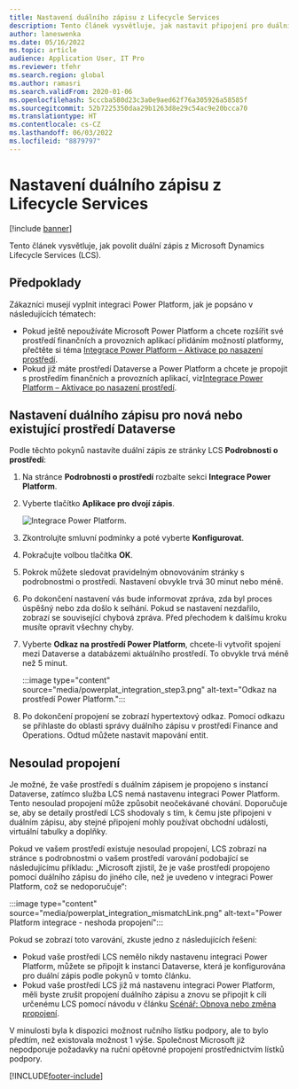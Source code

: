 ```yaml
---
title: Nastavení duálního zápisu z Lifecycle Services
description: Tento článek vysvětluje, jak nastavit připojení pro duální zápis z Microsoft Dynamics Lifecycle Services (LCS).
author: laneswenka
ms.date: 05/16/2022
ms.topic: article
audience: Application User, IT Pro
ms.reviewer: tfehr
ms.search.region: global
ms.author: ramasri
ms.search.validFrom: 2020-01-06
ms.openlocfilehash: 5cccba580d23c3a0e9aed62f76a305926a58585f
ms.sourcegitcommit: 52b7225350daa29b1263d8e29c54ac9e20bcca70
ms.translationtype: HT
ms.contentlocale: cs-CZ
ms.lasthandoff: 06/03/2022
ms.locfileid: "8879797"
---
```

# <a name="dual-write-setup-from-lifecycle-services"></a>Nastavení duálního zápisu z Lifecycle Services

[!include [banner](../../includes/banner.md)]



Tento článek vysvětluje, jak povolit duální zápis z Microsoft Dynamics Lifecycle Services (LCS).

## <a name="prerequisites"></a>Předpoklady

Zákazníci musejí vyplnit integraci Power Platform, jak je popsáno v následujících tématech:

- Pokud ještě nepoužíváte Microsoft Power Platform a chcete rozšířit své prostředí finančních a provozních aplikací přidáním možností platformy, přečtěte si téma [Integrace Power Platform – Aktivace po nasazení prostředí](../../power-platform/enable-power-platform-integration.md#enable-during-deploy).
- Pokud již máte prostředí Dataverse a Power Platform a chcete je propojit s prostředím finančních a provozních aplikací, viz[Integrace Power Platform – Aktivace po nasazení prostředí](../../power-platform/enable-power-platform-integration.md#enable-after-deploy).

## <a name="set-up-dual-write-for-new-or-existing-dataverse-environments"></a>Nastavení duálního zápisu pro nová nebo existující prostředí Dataverse

Podle těchto pokynů nastavíte duální zápis ze stránky LCS **Podrobnosti o prostředí**:

1. Na stránce **Podrobnosti o prostředí** rozbalte sekci **Integrace Power Platform**.

2. Vyberte tlačítko **Aplikace pro dvojí zápis**.

    ![Integrace Power Platform.](media/powerplat_integration_step2.png)

3. Zkontrolujte smluvní podmínky a poté vyberte **Konfigurovat**.

4. Pokračujte volbou tlačítka **OK**.

5. Pokrok můžete sledovat pravidelným obnovováním stránky s podrobnostmi o prostředí. Nastavení obvykle trvá 30 minut nebo méně.  

6. Po dokončení nastavení vás bude informovat zpráva, zda byl proces úspěšný nebo zda došlo k selhání. Pokud se nastavení nezdařilo, zobrazí se související chybová zpráva. Před přechodem k dalšímu kroku musíte opravit všechny chyby.

7. Vyberte **Odkaz na prostředí Power Platform**, chcete-li vytvořit spojení mezi Dataverse a databázemi aktuálního prostředí. To obvykle trvá méně než 5 minut.

    :::image type="content" source="media/powerplat_integration_step3.png" alt-text="Odkaz na prostředí Power Platform.":::

8. Po dokončení propojení se zobrazí hypertextový odkaz. Pomocí odkazu se přihlaste do oblasti správy duálního zápisu v prostředí Finance and Operations. Odtud můžete nastavit mapování entit.

## <a name="linking-mismatch"></a>Nesoulad propojení

Je možné, že vaše prostředí s duálním zápisem je propojeno s instancí Dataverse, zatímco služba LCS nemá nastavenu integraci Power Platform. Tento nesoulad propojení může způsobit neočekávané chování. Doporučuje se, aby se detaily prostředí LCS shodovaly s tím, k čemu jste připojeni v duálním zápisu, aby stejné připojení mohly používat obchodní události, virtuální tabulky a doplňky.

Pokud ve vašem prostředí existuje nesoulad propojení, LCS zobrazí na stránce s podrobnostmi o vašem prostředí varování podobající se následujícímu příkladu: „Microsoft zjistil, že je vaše prostředí propojeno pomocí duálního zápisu do jiného cíle, než je uvedeno v integraci Power Platform, což se nedoporučuje“:

:::image type="content" source="media/powerplat_integration_mismatchLink.png" alt-text="Power Platform integrace - neshoda propojení":::

Pokud se zobrazí toto varování, zkuste jedno z následujících řešení:

- Pokud vaše prostředí LCS nemělo nikdy nastavenu integraci Power Platform, můžete se připojit k instanci Dataverse, která je konfigurována pro duální zápis podle pokynů v tomto článku.
- Pokud vaše prostředí LCS již má nastavenu integraci Power Platform, měli byste zrušit propojení duálního zápisu a znovu se připojit k cíli určenému LCS pomocí návodu v článku [Scénář: Obnova nebo změna propojení](relink-environments.md#scenario-reset-or-change-linking).

V minulosti byla k dispozici možnost ručního lístku podpory, ale to bylo předtím, než existovala možnost 1 výše.  Společnost Microsoft již nepodporuje požadavky na ruční opětovné propojení prostřednictvím lístků podpory.

[!INCLUDE[footer-include](../../../../includes/footer-banner.md)]
